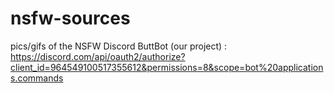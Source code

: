 # nsfw-sources
pics/gifs of the NSFW Discord ButtBot (our project) : https://discord.com/api/oauth2/authorize?client_id=964549100517355612&permissions=8&scope=bot%20applications.commands

